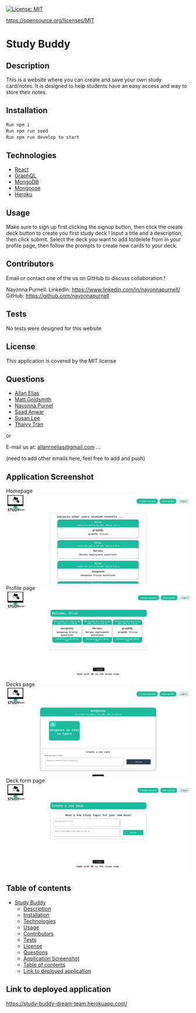 [![License: MIT](https://img.shields.io/badge/License-MIT-yellow.svg)](https://opensource.org/licenses/MIT)

https://opensource.org/licenses/MIT

# Study Buddy

## Description 
This is a website where you can create and save your own study card/notes. It is designed to help students have an easy access and way to store their notes.

## Installation  
```md
Run npm i
Run npm run seed
Run npm run develop to start
```

## Technologies  
 - [React](https://reactjs.org/)
 - [GraphQL](https://graphql.org/)
 - [MongoDB](https://www.mongodb.com/)
 - [Mongoose](https://mongoosejs.com/)
 - [Heroku](https://www.heroku.com/)

## Usage  
Make sure to sign up first clicking the signup button, then click the create deck button to create you first study deck ! Input a title and a description, then click submit.
Select the deck you want to add to/delete from in your profile page, then follow the prompts to create new cards to your deck.

## Contributors
Email or contact one of the us on GitHub to discuss collaboration !

Nayonna Purnell: 
LinkedIn: https://www.linkedin.com/in/nayonnapurnell/    
GitHub: https://github.com/nayonnapurnell

## Tests
No tests were designed for this website

## License
This application is covered by the MIT license

## Questions
  - [Allan Elias](https://github.com/EliasAllan)
  - [Matt Goldsmith](https://github.com/chocochip287)
  - [Nayonna Purnel](https://github.com/nayonnapurnell)
  - [Saad Anwar](https://github.com/SaadYousafi87)
  - [Susan Lee](https://github.com/s-s-lee/)
  - [Thaivy Tran](https://github.com/ThaivyTran)

or

E-mail us at: 
allanrnelias@gmail.com ...

(need to add other emails here, feel free to add and push)

## Application Screenshot
Homepage
![ The picture of the homepage](/assets/homepage.png)
Profile page
![ The picture of the profile page](/assets/profile.png)
Decks page
![ The picture of the decks page](/assets/decks.png)
Deck form page
![ The picture of the deck form page](/assets/deck-form.png)

## Table of contents
- [Study Buddy](#study-buddy)
  - [Description](#description)
  - [Installation](#installation)
  - [Technologies](#technologies)
  - [Usage](#usage)
  - [Contributors](#contributors)
  - [Tests](#tests)
  - [License](#license)
  - [Questions](#questions)
  - [Application Screenshot](#application-screenshot)
  - [Table of contents](#table-of-contents)
  - [Link to deployed application](#link-to-deployed-application)

## Link to deployed application

https://study-buddy-dream-team.herokuapp.com/